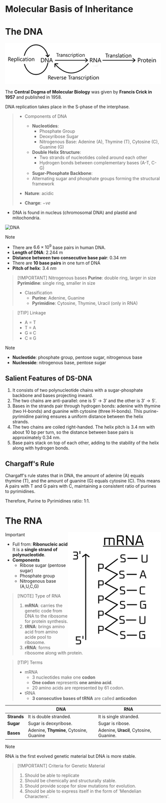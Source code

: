# Molecular Basis of Inheritance 

# The DNA 

![Central dogma of molecular biology](../diagram/ch5/central-dogma.png)

The **Central Dogma of Molecular Biology** was given by **Francis Crick in 1957** and published in 1958.  

DNA replication takes place in the S-phase of the interphase. 

> - Components of DNA 
>   - **Nucleotides**:
>       - Phosphate Group
>       - Deoxyribose Sugar
>       - Nitrogenous Base: Adenine (A), Thymine (T), Cytosine (C), Guanine (G)
>   - **Double Helix Structure**:
>       - Two strands of nucleotides coiled around each other
>       - Hydrogen bonds between complementary bases (A-T, C-G)
>   - **Sugar-Phosphate Backbone**:
>   - Alternating sugar and phosphate groups forming the structural framework
>
> - **Nature**: acidic 
> - **Charge**: $-ve$

- DNA is found in nucleus (chromosomal DNA) and plastid and mitochondria. 

![DNA](../diagram/ch5/DNA.jpg)

> [!NOTE]
> - There are $6.6 \times 10^9$ base pairs in human DNA. 
> - **Length of DNA**: 2.244 m 
> - **Distance between two consecutive base pair**: 0.34 $nm$
> - There are **10 base pairs** in one turn of DNA 
> - **Pitch of helix**: 3.4 $nm$

> [!IMPORTANT] Nitrogenous bases 
> **Purine**: double ring, larger in size  
> **Pyrimidine**: single ring, smaller in size
> - Classification
>   - **Purine**: Adenine, Guanine
>   - **Pyrimidine**: Cytosine, Thymine, Uracil (only in RNA)

> [!TIP] Linkage 
> - A $=$ T
> - T $=$ A 
> - G $\equiv$ C 
> - C $\equiv$ G 

> [!NOTE]
> - **Nucleotide**: phosphate group, pentose sugar, nitrogenous base
> - **Nucleoside**: nitrogenous base, pentose sugar

## Salient Features of DS-DNA 
1. It consists of two polynucleotide chains with a sugar-phosphate backbone and bases projecting inward.
2. The two chains are anti-parallel: one is $5' \rightarrow 3'$ and the other is $3' \rightarrow 5'$.
3. Bases in the strands pair through hydrogen bonds: adenine with thymine (two H-bonds) and guanine with cytosine (three H-bonds). This purine-pyrimidine pairing ensures a uniform distance between the helix strands.
4. The two chains are coiled right-handed. The helix pitch is 3.4 nm with about 10 bp per turn, so the distance between base pairs is approximately 0.34 nm.
5. Base pairs stack on top of each other, adding to the stability of the helix along with hydrogen bonds.

## Chargaff's Rule 
Chargaff's rule states that in DNA, the amount of adenine (A) equals thymine (T), and the amount of guanine (G) equals cytosine (C). This means A pairs with T and G pairs with C, maintaining a consistent ratio of purines to pyrimidines.

Therefore, Purine to Pyrimidines ratio: 1:1.

# The RNA 
<img align=right width=300 src="../diagram/ch5/mRNA.jpg">

> [!IMPORTANT]
> - Full from: **Ribonucleic acid**  
> It is a **single strand of polynucleotide**.
> - **Components**
>     - Ribose sugar (pentose sugar)
>     - Phosphate group 
>     - Nitrogenous base (A,U,C,G) 

> [!NOTE] Type of RNA 
> 1. **mRNA**: carries the genetic code from DNA to the ribosome for protein synthesis.
> 2. **tRNA**: brings amino acid from amino acide pool to ribosome.
> 3. **rRNA**: forms ribosome along with protein. 

> [!TIP] Terms 
> - mRNA
>   - 3 nucleotides make one **codon**
>   - **One codon** represents **one amino acid**.  
>   - 20 amino acids are represented by 61 codon. 
> - tRNA 
>   - **3 consecutive bases of tRNA** are called **anticodon**

| | **DNA** | **RNA** | 
|-|-|-|
| **Strands** | It is double stranded. | It is single stranded.| 
| **Sugar** | Sugar is deoxyribose. | Sugar is ribose. | 
| **Bases** | Adenine, **Thymine**, Cytosine, Guanine | Adenine, **Uracil**, Cytosine, Guanine. |

> [!NOTE]
> RNA is the first evolved genetic material but DNA is more stable. 

> [!IMPORTANT] Criteria for Genetic Material
> 1. Should be able to replicate
> 2. Should be chemically and structurally stable. 
> 3. Should provide scope for slow mutations for evolution. 
> 4. Should be able to express itself in the form of 'Mendelian Characters'.  